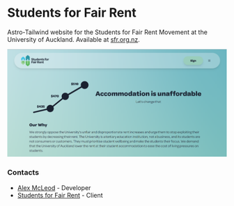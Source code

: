 # Students for Fair Rent

Astro-Tailwind website for the Students for Fair Rent Movement at the University of Auckland.
Available at [sfr.org.nz](https://sfr.org.nz).

![Students for Fair Rent Website Preview](sfr.png)

### Contacts

- [Alex McLeod](mailto:alexwillmcleod@gmail.com) - Developer
- [Students for Fair Rent](mailto:contact@sfr.org.nz) - Client
